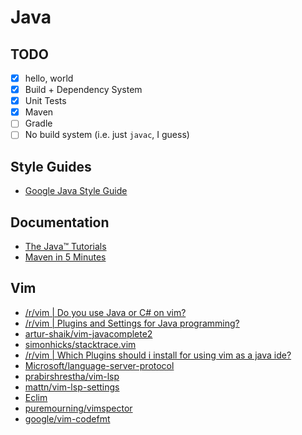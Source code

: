 # Java

## TODO
- [x] hello, world
- [x] Build + Dependency System
- [x] Unit Tests
- [x] Maven
- [ ] Gradle
- [ ] No build system (i.e. just `javac`, I guess)

## Style Guides
- [Google Java Style Guide](https://google.github.io/styleguide/javaguide.html)

## Documentation
- [The Java™ Tutorials](https://docs.oracle.com/javase/tutorial/tutorialLearningPaths.html)
- [Maven in 5 Minutes](https://maven.apache.org/guides/getting-started/maven-in-five-minutes.html)

## Vim
- [/r/vim | Do you use Java or C# on vim?](https://www.reddit.com/r/vim/comments/w2fy54/do_you_use_java_or_c_on_vim/)
- [/r/vim | Plugins and Settings for Java programming?](https://www.reddit.com/r/vim/comments/ww61eh/plugins_and_settings_for_java_programming/)
- [artur-shaik/vim-javacomplete2](https://github.com/artur-shaik/vim-javacomplete2)
- [simonhicks/stacktrace.vim](https://github.com/simonhicks/stacktrace.vim)
- [/r/vim | Which Plugins should i install for using vim as a java ide?](https://www.reddit.com/r/vim/comments/8q7vpa/which_plugins_should_i_install_for_using_vim_as_a/)
- [Microsoft/language-server-protocol](https://github.com/Microsoft/language-server-protocol)
- [prabirshrestha/vim-lsp](https://github.com/prabirshrestha/vim-lsp)
- [mattn/vim-lsp-settings](https://github.com/mattn/vim-lsp-settings)
- [Eclim](https://eclim.org/)
- [puremourning/vimspector](https://github.com/puremourning/vimspector)
- [google/vim-codefmt](https://github.com/google/vim-codefmt)
